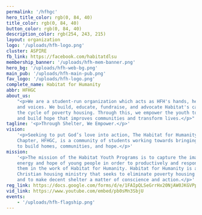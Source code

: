 ```yaml
---
permalink: '/hfhgc'
hero_title_color: rgb(0, 84, 40)
title_color: rgb(0, 84, 40)
button_color: rgb(0, 84, 40)
description_color: rgb(254, 243, 215)
layout: organization
logo: '/uploads/hfh-logo.png'
cluster: ASPIRE
fb_link: https://facebook.com/habitatdlsu
membership_banner: '/uploads/hfh-mem-banner.png'
hero_bg: '/uploads/hfh-web-bg.png'
main_pub: '/uploads/hfh-main-pub.png'
fav_logo: '/uploads/hfh-logo.png'
complete_name: Habitat for Humanity
abbr: HFHGC
about_us:
    "<p>We are a student-run organization which acts as HFH's hands, heart,
    and voices. We build, educate, fundraise, and advocate Habitat's cause to eliminate
    the cycle of poverty housing. Through this, we empower the youth to build homes
    and build hope that improves communities and transform lives.</p>"
tagline: '<p>Through Shelter, We Empower.</p>'
vision:
    '<p>Seeking to put God’s love into action, The Habitat for Humanity - Green
    Chapter, HFHGC, is a community of students working towards bringing people together
    to build homes, communities, and hope.</p>'
mission:
    '<p>The mission of the Habitat Youth Programs is to capture the imagination,
    energy and hope of young people in order to productively and responsibly involve
    them in the work of Habitat for Humanity. Habitat for Humanity is a nonprofit, ecumenical
    Christian housing ministry that seeks to eliminate poverty housing from the world
    and to make decent shelter a matter of conscience and action.</p>'
reg_link: https://docs.google.com/forms/d/e/1FAIpQLSeGrrHx20NjAW0JKGVPpOLavYwWNYbO5jxx88FdYUQrmzI9rw/viewform
vid_link: https://www.youtube.com/embed/pb0sMn3SbjU
events:
    - '/uploads/hfh-flagship.png'
---
```

